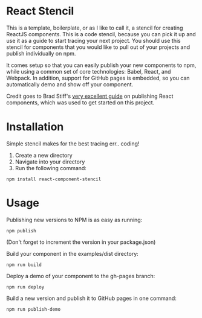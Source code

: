 # React Stencil
This is a template, boilerplate, or as I like to call it, a stencil for creating ReactJS components.  This is a code stencil, because you can pick it up and use it as a guide to start tracing your next project.  You should use this stencil for components that you would like to pull out of your projects and publish individually on npm.

It comes setup so that you can easily publish your new components to npm, while using a common set of core technologies: Babel, React, and Webpack.  In addition, support for GitHub pages is embedded, so you can automatically demo and show off your component.

Credit goes to Brad Stiff's [very excellent guide](https://medium.com/dailyjs/building-a-react-component-with-webpack-publish-to-npm-deploy-to-github-guide-6927f60b3220) on publishing React components, which was used to get started on this project.

# Installation
Simple stencil makes for the best tracing err.. coding!
1. Create a new directory
2. Navigate into your directory
3. Run the following command:
```console
npm install react-component-stencil
```

# Usage
Publishing new versions to NPM is as easy as running:
```console
npm publish
```
(Don't forget to increment the version in your package.json)

Build your component in the examples/dist directory:
```console
npm run build
```

Deploy a demo of your component to the gh-pages branch:
```console
npm run deploy
```

Build a new version and publish it to GitHub pages in one command:
```console
npm run publish-demo
```